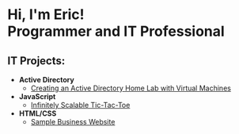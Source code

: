 <h1>Hi, I'm Eric! <br/>Programmer and IT Professional</h1>

<h2>IT Projects:</h2>

- <b>Active Directory</b>
  - [Creating an Active Directory Home Lab with Virtual Machines](https://github.com/guruthos/ActiveDirectoryHomeLab)
- <b>JavaScript</b>
  - [Infinitely Scalable Tic-Tac-Toe](https://github.com/guruthos/TicTacToe)
- <b>HTML/CSS</b>
  - [Sample Business Website](http://www.kerrysotg.com)

